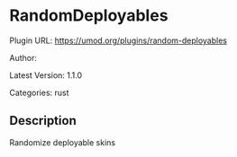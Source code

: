 # RandomDeployables

Plugin URL: https://umod.org/plugins/random-deployables

Author: 

Latest Version: 1.1.0

Categories: rust

## Description

Randomize deployable skins

